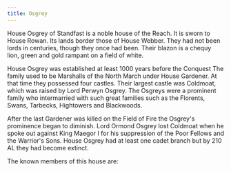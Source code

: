 ```yaml
---
title: Osgrey
---
```


 House Osgrey of Standfast is a noble house of the Reach. It is sworn to House Rowan. Its lands border those of House Webber. They had not been lords in centuries, though they once had been. Their blazon is a chequy lion, green and gold rampant on a field of white.

House Osgrey was established at least 1000 years before the Conquest The family used to be Marshalls of the North March under House Gardener. At that time they possessed four castles. Their largest castle was Coldmoat, which was raised by Lord Perwyn Osgrey. The Osgreys were a prominent family who intermarried with such great families such as the Florents, Swans, Tarbecks, Hightowers and Blackwoods.

After the last Gardener was killed on the Field of Fire the Osgrey's prominence began to diminish. Lord Ormond Osgrey lost Coldmoat when he spoke out against King Maegor I for his suppression of the Poor Fellows and the Warrior's Sons. House Osgrey had at least one cadet branch but by 210 AL they had become extinct.

The known members of this house are:




